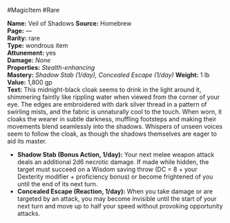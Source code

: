 #MagicItem #Rare 

**Name:** Veil of Shadows
**Source:** Homebrew  
**Page:** —  
**Rarity:** rare  
**Type:** wondrous item  
**Attunement:** yes  
**Damage:** _None_  
**Properties:** _Stealth-enhancing_  
**Mastery:** _Shadow Stab (1/day), Concealed Escape (1/day)_
**Weight:** 1 lb  
**Value:** 1,800 gp  
**Text:**  This midnight-black cloak seems to drink in the light around it, shimmering faintly like rippling water when viewed from the corner of your eye. The edges are embroidered with dark silver thread in a pattern of swirling mists, and the fabric is unnaturally cool to the touch. When worn, it cloaks the wearer in subtle darkness, muffling footsteps and making their movements blend seamlessly into the shadows. Whispers of unseen voices seem to follow the cloak, as though the shadows themselves are eager to aid its master.
  - **Shadow Stab (Bonus Action, 1/day):** Your next melee weapon attack deals an additional 2d6 necrotic damage. If made while hidden, the target must succeed on a Wisdom saving throw (DC = 8 + your Dexterity modifier + proficiency bonus) or become frightened of you until the end of its next turn.
- **Concealed Escape (Reaction, 1/day):** When you take damage or are targeted by an attack, you may become invisible until the start of your next turn and move up to half your speed without provoking opportunity attacks.
